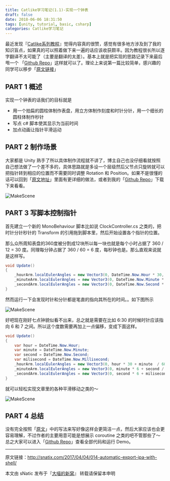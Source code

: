 ```yaml
---
title: Catlike学习笔记(1.1)-实现一个钟表
draft: false
date: 2018-06-06 18:31:50
tags: [unity, tutorial, basic, csharp]
categories: Catlike学习笔记
---
```


最近发现『[Catlike系列教程](https://catlikecoding.com/unity/tutorials/)』觉得内容真的很赞，感觉有很多地方涉及到了我的知识盲点，如果真的可以照着做下来一遍的话应该收获颇丰。因为教程很长所以逐字翻译不太可能了（主要是翻译的太差）。基本上就是把实现的思路记录下来最后甩一个 「[Github Repo](https://github.com/sNaticY/CatlikePractice)」这样就可以了。理论上来说第一篇比较简单，感兴趣的同学可以移步「[原文链接](https://catlikecoding.com/unity/tutorials/basics/game-objects-and-scripts/)」

<!--more-->

## PART 1 概述

实现一个钟表的话我们的目标就是

* 用一个拍扁的圆柱体制作表盘，用立方体制作刻度和时针分针，用一个细长的圆柱体制作秒针
* 写点 c# 脚本使其显示为当前时间
* 加点动画让指针平滑运动

## PART 2 制作场景

大家都是 Unity 熟手了所以具体制作流程就不讲了，博主自己也没仔细看就按照自己想法做了一个差不多的，具体思路就是多设一个层级然后父节点只旋转就可以把指针转到相应的位置而不需要同时调整 Rotation 和 Position。如果不是很懂的话可以回到「[原文地址](https://catlikecoding.com/unity/tutorials/basics/game-objects-and-scripts/)」里面有更详细的做法，或者到我的「[Github Repo](https://github.com/sNaticY/CatlikePractice)」下载下来看看。

![MakeScene](http://ojgpkbakj.bkt.clouddn.com/2018060801.png)

## PART 3 写脚本控制指针

首先建立一个新的 MonoBehaviour 脚本比如说 ClockController.cs 之类的，把时针分针秒针的 Transform 的引用拖到脚本里，然后开始设置各个指针的位置。

那么众所周知表盘的360度被分割成12块所以每一块也就是每个小时占据了 360 / 12 = 30 度。同理每分钟占据了 360 / 60 = 6 度，每秒钟也是。那么直观来说就是这样写。

``` csharp
void Update()
{
	_hourArm.localEulerAngles = new Vector3(0, DateTime.Now.Hour * 30, 0);
	_minuteArm.localEulerAngles = new Vector3(0, DateTime.Now.Minute * 6, 0);
	_secondArm.localEulerAngles = new Vector3(0, DateTime.Now.Second * 6, 0);
}
```

然而运行一下会发现时针和分针都是笔直的指向其所在的时间。。如下图所示

![MakeScene](http://ojgpkbakj.bkt.clouddn.com/2018060802.png)

好吧现在刚好七点钟貌似看不出来，总之就是需要在比如 6:30 的时候时针应该指向 6 和 7 之间。所以这个度数需要再加上一点偏移，变成下面这样。

```csharp
void Update()
{
	var hour = DateTime.Now.Hour;
	var minute = DateTime.Now.Minute;
	var second = DateTime.Now.Second;
	var milisecond = DateTime.Now.Millisecond;
	_hourArm.localEulerAngles = new Vector3(0, hour * 30 + minute  / 60f * 30f, 0);
	_minuteArm.localEulerAngles = new Vector3(0, minute * 6 + second / 60f * 6f, 0);
	_secondArm.localEulerAngles = new Vector3(0, second * 6 + milisecond / 1000f * 6f, 0);
}
```

就可以轻松实现文章里的各种平滑移动之类的～

![MakeScene](http://ojgpkbakj.bkt.clouddn.com/2018060803.gif)

## PART 4 总结

没有完全按照「[原文](https://catlikecoding.com/unity/tutorials/basics/game-objects-and-scripts/)」中的写法来写好像这样会更简洁一点，然后大家应该也会更容易理解，不过作者的主要用意可能是想展示 coroutine 之类的吧不管那些了～总之大家可以进入「[Github Repo](https://github.com/sNaticY/CatlikePractice)」查看全部代码和运行 Demo。

---

原文链接：http://snatix.com/2017/04/04/014-automatic-export-ipa-with-shell/

本文由 sNatic 发布于『[大喵的新窝](http://snatix.com)』 转载请保留本申明